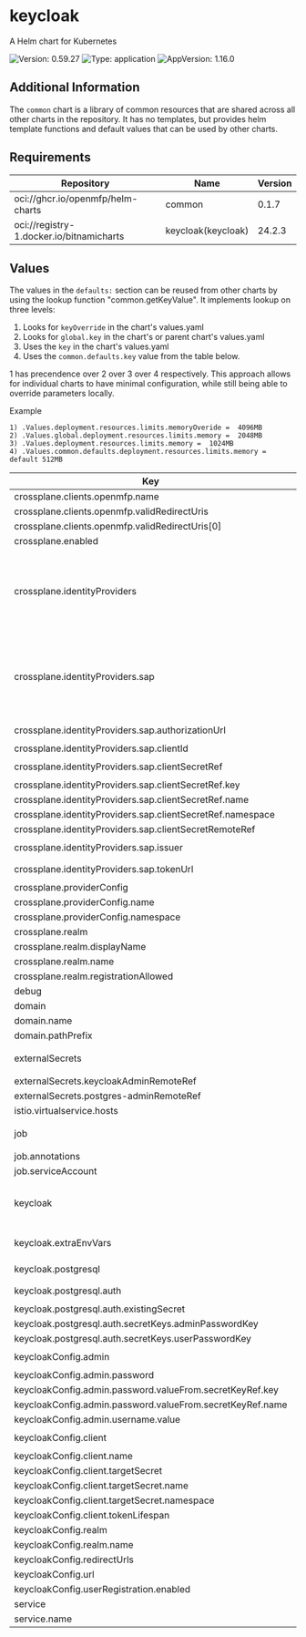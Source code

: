 # keycloak

A Helm chart for Kubernetes

![Version: 0.59.27](https://img.shields.io/badge/Version-0.59.27-informational?style=flat-square) ![Type: application](https://img.shields.io/badge/Type-application-informational?style=flat-square) ![AppVersion: 1.16.0](https://img.shields.io/badge/AppVersion-1.16.0-informational?style=flat-square)

## Additional Information

The `common` chart is a library of common resources that are shared across all other charts in the repository. It has no templates, but provides helm template functions and default values that can be used by other charts.

## Requirements

| Repository | Name | Version |
|------------|------|---------|
| oci://ghcr.io/openmfp/helm-charts | common | 0.1.7 |
| oci://registry-1.docker.io/bitnamicharts | keycloak(keycloak) | 24.2.3 |

## Values

The values in the `defaults:` section can be reused from other charts by using the lookup function "common.getKeyValue". It implements lookup on three levels:

1. Looks for `keyOverride` in the chart's values.yaml
2. Looks for `global.key` in the chart's or parent chart's values.yaml
3. Uses the `key` in the chart's values.yaml
4. Uses the `common.defaults.key` value from the table below.

1 has precendence over 2 over 3 over 4 respectively. This approach allows for individual charts to have minimal configuration, while still being able to override parameters locally.

Example
```
1) .Values.deployment.resources.limits.memoryOveride =  4096MB
2) .Values.global.deployment.resources.limits.memory =  2048MB
3) .Values.deployment.resources.limits.memory =  1024MB
4) .Values.common.defaults.deployment.resources.limits.memory = default 512MB
```

| Key | Type | Default | Description |
|-----|------|---------|-------------|
| crossplane.clients.openmfp.name | string | `"OpenMFP"` | name of the client |
| crossplane.clients.openmfp.validRedirectUris | list | `["http://localhost:8000/callback*"]` | valid redirect uris for the client |
| crossplane.clients.openmfp.validRedirectUris[0] | string | `"http://localhost:8000/callback*"` | keycloak callback url |
| crossplane.enabled | bool | `false` | toggle to enable/disable crossplane |
| crossplane.identityProviders | object | `{"sap":{"authorizationUrl":"https://login.microsoftonline.com/42f7676c-f455-423c-82f6-dc2d99791af7/oauth2/v2.0/authorize","clientId":"82b4c72c-ff99-4df6-ba4f-fb634d1fc491","clientSecretRef":{"key":"client-secret","name":"sap-client-secret","namespace":"openmfp-system"},"clientSecretRemoteRef":"dxp-core-team/manual-secrets/sap-client-secret","issuer":"https://login.microsoftonline.com/42f7676c-f455-423c-82f6-dc2d99791af7/v2.0","tokenUrl":"https://login.microsoftonline.com/42f7676c-f455-423c-82f6-dc2d99791af7/oauth2/v2.0/token"}}` | crossplane identity providers config |
| crossplane.identityProviders.sap | object | `{"authorizationUrl":"https://login.microsoftonline.com/42f7676c-f455-423c-82f6-dc2d99791af7/oauth2/v2.0/authorize","clientId":"82b4c72c-ff99-4df6-ba4f-fb634d1fc491","clientSecretRef":{"key":"client-secret","name":"sap-client-secret","namespace":"openmfp-system"},"clientSecretRemoteRef":"dxp-core-team/manual-secrets/sap-client-secret","issuer":"https://login.microsoftonline.com/42f7676c-f455-423c-82f6-dc2d99791af7/v2.0","tokenUrl":"https://login.microsoftonline.com/42f7676c-f455-423c-82f6-dc2d99791af7/oauth2/v2.0/token"}` | sap IDP |
| crossplane.identityProviders.sap.authorizationUrl | string | `"https://login.microsoftonline.com/42f7676c-f455-423c-82f6-dc2d99791af7/oauth2/v2.0/authorize"` | authorization URL |
| crossplane.identityProviders.sap.clientId | string | `"82b4c72c-ff99-4df6-ba4f-fb634d1fc491"` | client id |
| crossplane.identityProviders.sap.clientSecretRef | object | `{"key":"client-secret","name":"sap-client-secret","namespace":"openmfp-system"}` | client secret |
| crossplane.identityProviders.sap.clientSecretRef.key | string | `"client-secret"` | secret key |
| crossplane.identityProviders.sap.clientSecretRef.name | string | `"sap-client-secret"` | secret name |
| crossplane.identityProviders.sap.clientSecretRef.namespace | string | `"openmfp-system"` | secret namespace |
| crossplane.identityProviders.sap.clientSecretRemoteRef | string | `"dxp-core-team/manual-secrets/sap-client-secret"` | user info URL |
| crossplane.identityProviders.sap.issuer | string | `"https://login.microsoftonline.com/42f7676c-f455-423c-82f6-dc2d99791af7/v2.0"` | user info URL |
| crossplane.identityProviders.sap.tokenUrl | string | `"https://login.microsoftonline.com/42f7676c-f455-423c-82f6-dc2d99791af7/oauth2/v2.0/token"` | token URL |
| crossplane.providerConfig | object | `{"name":"keycloak-provider-config","namespace":"openmfp-system"}` | crossplane provider config |
| crossplane.providerConfig.name | string | `"keycloak-provider-config"` | name of the client |
| crossplane.providerConfig.namespace | string | `"openmfp-system"` | client namespace |
| crossplane.realm | object | `{"displayName":"OpenMFP","name":"openmfp","registrationAllowed":false}` | crossplane realm config |
| crossplane.realm.displayName | string | `"OpenMFP"` | realm display name |
| crossplane.realm.name | string | `"openmfp"` | realm name |
| crossplane.realm.registrationAllowed | bool | `false` | realm registration allowed |
| debug | bool | `false` | debug mode |
| domain | object | `{"name":"openmfp.org","pathPrefix":""}` | domain configuration |
| domain.name | string | `"openmfp.org"` | domain name |
| domain.pathPrefix | string | `""` | path prefix |
| externalSecrets | object | `{"keycloakAdminRemoteRef":"dxp-core-team/manual-secrets/keycloak-admin","postgres-adminRemoteRef":"dxp-core-team/manual-secrets/postgres-admin-password"}` | external secrets configuration |
| externalSecrets.keycloakAdminRemoteRef | string | `"dxp-core-team/manual-secrets/keycloak-admin"` | keycloak admin secret |
| externalSecrets.postgres-adminRemoteRef | string | `"dxp-core-team/manual-secrets/postgres-admin-password"` | postgres admin secret |
| istio.virtualservice.hosts | list | `["auth.openmfp.org"]` | istio virtual service hosts |
| job | object | `{"annotations":{"argocd.argoproj.io/hook":"PostSync"},"serviceAccount":"keycloak-client-creation"}` | job configuration |
| job.annotations | object | `{"argocd.argoproj.io/hook":"PostSync"}` | custom job annotations |
| job.serviceAccount | string | `"keycloak-client-creation"` | job ServiceAccount name |
| keycloak | object | `{"extraEnvVars":"- name: KEYCLOAK_USER\n  value: keycloak-admin\n- name: KEYCLOAK_PASSWORD\n  valueFrom:\n    secretKeyRef:\n      name: keycloak-admin\n      key: secret\n","postgresql":{"auth":{"existingSecret":"","secretKeys":{"adminPasswordKey":"password","userPasswordKey":"password"}}}}` | configuration passed to the child 'keyclaok' chart https://github.com/bitnami/charts/tree/main/bitnami/keycloak |
| keycloak.extraEnvVars | string | `"- name: KEYCLOAK_USER\n  value: keycloak-admin\n- name: KEYCLOAK_PASSWORD\n  valueFrom:\n    secretKeyRef:\n      name: keycloak-admin\n      key: secret\n"` | keycloak environment variables (raw) |
| keycloak.postgresql | object | `{"auth":{"existingSecret":"","secretKeys":{"adminPasswordKey":"password","userPasswordKey":"password"}}}` | configuration for the postgresql sub-chart |
| keycloak.postgresql.auth | object | `{"existingSecret":"","secretKeys":{"adminPasswordKey":"password","userPasswordKey":"password"}}` | authorization configuration |
| keycloak.postgresql.auth.existingSecret | string | `""` | existing secret name |
| keycloak.postgresql.auth.secretKeys.adminPasswordKey | string | `"password"` | admin password key |
| keycloak.postgresql.auth.secretKeys.userPasswordKey | string | `"password"` | user password key |
| keycloakConfig.admin | object | `{"password":{"valueFrom":{"secretKeyRef":{"key":"secret","name":"keycloak-admin"}}},"username":{"value":"keycloak-admin"}}` | admin user configuration |
| keycloakConfig.admin.password | object | `{"valueFrom":{"secretKeyRef":{"key":"secret","name":"keycloak-admin"}}}` | admin password |
| keycloakConfig.admin.password.valueFrom.secretKeyRef.key | string | `"secret"` | key of the password in the secret |
| keycloakConfig.admin.password.valueFrom.secretKeyRef.name | string | `"keycloak-admin"` | name of the secret containing the password |
| keycloakConfig.admin.username.value | string | `"keycloak-admin"` | username |
| keycloakConfig.client | object | `{"name":"openmfp","targetSecret":{"name":"portal-client-secret-openmfp","namespace":"openmfp-system"},"tokenLifespan":3600}` | client configuration |
| keycloakConfig.client.name | string | `"openmfp"` | client name |
| keycloakConfig.client.targetSecret | object | `{"name":"portal-client-secret-openmfp","namespace":"openmfp-system"}` | target secret options |
| keycloakConfig.client.targetSecret.name | string | `"portal-client-secret-openmfp"` | secret name |
| keycloakConfig.client.targetSecret.namespace | string | `"openmfp-system"` | secret namespace |
| keycloakConfig.client.tokenLifespan | int | `3600` | token lifespan |
| keycloakConfig.realm | object | `{"name":"master"}` | realm configuration |
| keycloakConfig.realm.name | string | `"master"` | realm name |
| keycloakConfig.redirectUrls | list | `[]` | redirect urls |
| keycloakConfig.url | string | `"http://keycloak-http.openmfp-system.svc.cluster.local:8080"` | url of the keycloak server |
| keycloakConfig.userRegistration.enabled | bool | `true` | toggle to enable/disable user registration |
| service | object | `{"name":"keycloak"}` | service configuration |
| service.name | string | `"keycloak"` | service name |
